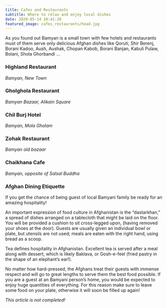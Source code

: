 ```yaml
---
title: Cafes and Restaurants
subtitle: Where to relax and enjoy local dishes
date: 2020-05-14 10:41:20
featured_image: cafes_restaurants/head.jpg
---
```


As you found out Bamyan is a small town with few hotels and restaurants must of them serve only delicious Afghan dishes like Qoruti, Shir Berenj, Borani Kadoo, Aush, Aushak, Chopan Kabob, Borani Banjan, Kabuli Pulaw, Bolani, Shola Ghorbandi ...

### Highland Restaurant
_Bamyan, New Town_

### Gholghola Restaurant
_Bamyan Bazaar, Alikain Square_

### Chil Burj Hotel
_Bamyan, Mola Gholam_

### Zohak Restaurant
_Bamyan old bazaar_

### Chaikhana Cafe
_Bamyan, opposite of Salsal Buddha_

### Afghan Dining Etiquette
If you get the chance of being guest of local Bamyani family be ready for an amazing hospitality!

An important expression of food culture in Afghanistan is the “dastarkhan,” a spread of dishes arranged on a tablecloth that might be laid on the floor. You will be provided a cushion to sit cross-legged upon, (having removed your shoes at the door). Guests are usually given an individual bowl or plate, but utensils are not used; meals are eaten with the right hand, using bread as a scoop.

Tea defines hospitality in Afghanistan. Excellent tea is served after a meal along with dessert, which is likely Baklava, or Gosh-e-feel (fried pastry in the shape of an elephant’s ear!).

No matter how hard-pressed, the Afghans treat their guests with immense respect and will go to great lengths to serve them the best food possible. If you are a guest at an Bamyani person’s home, you would be expected to enjoy huge quantities of everything. For this reason make sure to leave some food on your plate, otherwise it will soon be filled up again!

*This article is not completed!*